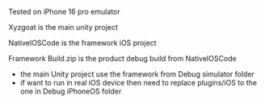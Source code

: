 Tested on iPhone 16 pro emulator

Xyzgoat is the main unity project

NativeIOSCode is the framework iOS project

Framework Build.zip is the product debug build from NativeIOSCode
- the main Unity project use the framework from Debug simulator folder
- if want to run in real iOS device then need to replace plugins/iOS to the one in Debug iPhoneOS folder


